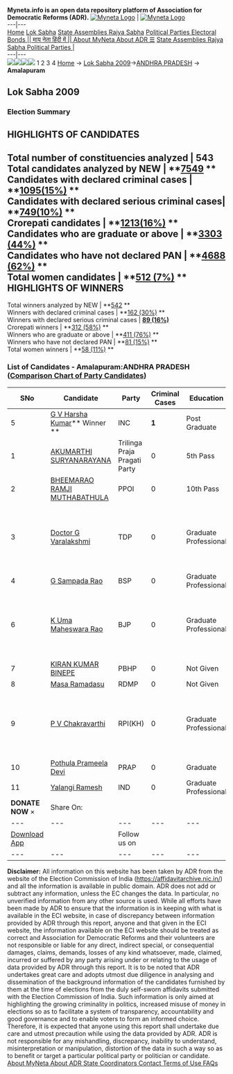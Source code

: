**Myneta.info is an open data repository platform of Association for Democratic Reforms (ADR).**
[![Myneta Logo](https://www.myneta.info/lib/img/myneta-logo.png)](https://www.myneta.info/) | [![Myneta Logo](https://www.myneta.info/lib/img/adr-logo.png)](https://adrindia.org)  
---|---  
[Home](https://www.myneta.info/) [Lok Sabha](https://www.myneta.info/#ls "Lok Sabha") [ State Assemblies ](https://www.myneta.info/#sa "State Assemblies") [Rajya Sabha](https://www.myneta.info/#rs "Rajya Sabha") [Political Parties ](https://www.myneta.info/party "Political Parties") [ Electoral Bonds ](https://www.myneta.info/electoral_bonds "Electoral Bonds") [ || माय नेता हिंदी में || ](https://translate.google.co.in/translate?prev=hp&hl=en&js=y&u=www.myneta.info&sl=en&tl=hi&history_state0=) [ About MyNeta ](https://adrindia.org/content/about-myneta) [ About ADR ](https://adrindia.org/about-adr/who-we-are) [☰](javascript:void\(0\))
[ State Assemblies ](https://www.myneta.info/#sa "State Assemblies") [ Rajya Sabha ](https://www.myneta.info/#rs "Rajya Sabha") [ Political Parties ](https://www.myneta.info/party "Political Parties")
|   
---|---  
![](https://www.myneta.info/lib/img/banner/banner-1.png)![](https://www.myneta.info/lib/img/banner/banner-2.png)![](https://www.myneta.info/lib/img/banner/banner-3.png)![](https://www.myneta.info/lib/img/banner/banner-4.png)
1  2  3  4 
[Home](https://www.myneta.info/) → [Lok Sabha 2009](https://www.myneta.info/ls2009/)→[ANDHRA PRADESH](https://www.myneta.info/ls2009/index.php?action=show_constituencies&state_id=1) → **Amalapuram**
### 
## Lok Sabha 2009
###  Election Summary 
HIGHLIGHTS OF CANDIDATES  
---  
Total number of constituencies analyzed |  543   
Total candidates analyzed by NEW | **[7549](https://www.myneta.info/ls2009/index.php?action=summary&subAction=candidates_analyzed&sort=candidate#summary) **  
Candidates with declared criminal cases | **[1095(15%)](https://www.myneta.info/ls2009/index.php?action=summary&subAction=crime&sort=candidate#summary) **  
Candidates with declared serious criminal cases| **[749(10%)](https://www.myneta.info/ls2009/index.php?action=summary&subAction=serious_crime&sort=candidate#summary) **  
Crorepati candidates | **[1213(16%)](https://www.myneta.info/ls2009/index.php?action=summary&subAction=crorepati&sort=candidate#summary) **  
Candidates who are graduate or above | **[3303 (44%)](https://www.myneta.info/ls2009/index.php?action=summary&subAction=education&sort=candidate#summary) **  
Candidates who have not declared PAN | **[4688 (62%)](https://www.myneta.info/ls2009/index.php?action=summary&subAction=without_pan&sort=candidate#summary) **  
Total women candidates | **[512 (7%)](https://www.myneta.info/ls2009/index.php?action=summary&subAction=women_candidate&sort=candidate#summary) **  
HIGHLIGHTS OF WINNERS  
---  
Total winners analyzed by NEW | **[542](https://www.myneta.info/ls2009/index.php?action=summary&subAction=winner_analyzed&sort=candidate#summary) **  
Winners with declared criminal cases | **[162 (30%)](https://www.myneta.info/ls2009/index.php?action=summary&subAction=winner_crime&sort=candidate#summary) **  
Winners with declared serious criminal cases | **[89 (16%)](https://www.myneta.info/ls2009/index.php?action=summary&subAction=winner_serious_crime&sort=candidate#summary)**  
Crorepati winners | **[312 (58%)](https://www.myneta.info/ls2009/index.php?action=summary&subAction=winner_crorepati&sort=candidate#summary) **  
Winners who are graduate or above | **[411 (76%)](https://www.myneta.info/ls2009/index.php?action=summary&subAction=winner_education&sort=candidate#summary) **  
Winners who have not declared PAN | **[81 (15%)](https://www.myneta.info/ls2009/index.php?action=summary&subAction=winner_without_pan&sort=candidate#summary) **  
Total women winners | **[58 (11%)](https://www.myneta.info/ls2009/index.php?action=summary&subAction=winner_women&sort=candidate#summary) **  
### List of Candidates - Amalapuram:ANDHRA PRADESH ([Comparison Chart of Party Candidates](https://www.myneta.info/ls2009/comparisonchart.php?constituency_id=143))
SNo | Candidate| Party| Criminal Cases| Education| Age| Total Assets| Liabilities  
---|---|---|---|---|---|---|---  
5  | [G V Harsha Kumar](https://www.myneta.info/ls2009/candidate.php?candidate_id=4684)** Winner ** | INC | **1** | Post Graduate| 50 | Rs 72,89,000 ~ 72 Lacs+ | Rs 10,14,298 ~ 10 Lacs+  
1  | [AKUMARTHI SURYANARAYANA](https://www.myneta.info/ls2009/candidate.php?candidate_id=4685) | Trilinga Praja Pragati Party | 0 | 5th Pass| 50 | Rs 3,95,000 ~ 3 Lacs+ | Rs 0 ~   
2  | [BHEEMARAO RAMJI MUTHABATHULA](https://www.myneta.info/ls2009/candidate.php?candidate_id=4689) | PPOI | 0 | 10th Pass| 39 | Rs 50,000 ~ 50 Thou+ | Rs 0 ~   
3  | [Doctor G Varalakshmi](https://www.myneta.info/ls2009/candidate.php?candidate_id=4683) | TDP | 0 | Graduate Professional| 51 | ![](https://myneta.info/image_v2.php?myneta_folder=ls2009&candidate_id=4683&col=ta) | ![](https://myneta.info/image_v2.php?myneta_folder=ls2009&candidate_id=4683&col=lia)  
4  | [G Sampada Rao](https://www.myneta.info/ls2009/candidate.php?candidate_id=4682) | BSP | 0 | Graduate Professional| 39 | Rs 20,000 ~ 20 Thou+ | Rs 0 ~   
6  | [K Uma Maheswara Rao](https://www.myneta.info/ls2009/candidate.php?candidate_id=4681) | BJP | 0 | Graduate Professional| 65 | ![](https://myneta.info/image_v2.php?myneta_folder=ls2009&candidate_id=4681&col=ta) | ![](https://myneta.info/image_v2.php?myneta_folder=ls2009&candidate_id=4681&col=lia)  
7  | [KIRAN KUMAR BINEPE](https://www.myneta.info/ls2009/candidate.php?candidate_id=4686) | PBHP | 0 | Not Given| 43 | Rs 15,887 ~ 15 Thou+ | Rs 0 ~   
8  | [Masa Ramadasu](https://www.myneta.info/ls2009/candidate.php?candidate_id=4690) | RDMP | 0 | Not Given| 45 | Rs 20,000 ~ 20 Thou+ | Rs 0 ~   
9  | [P V Chakravarthi](https://www.myneta.info/ls2009/candidate.php?candidate_id=4687) | RPI(KH) | 0 | Graduate Professional| 54 | ![](https://myneta.info/image_v2.php?myneta_folder=ls2009&candidate_id=4687&col=ta) | ![](https://myneta.info/image_v2.php?myneta_folder=ls2009&candidate_id=4687&col=lia)  
10  | [Pothula Prameela Devi](https://www.myneta.info/ls2009/candidate.php?candidate_id=4688) | PRAP | 0 | Graduate| 55 | Rs 5,50,000 ~ 5 Lacs+ | Rs 0 ~   
11  | [Yalangi Ramesh](https://www.myneta.info/ls2009/candidate.php?candidate_id=4691) | IND | 0 | Graduate Professional| 45 | Rs 5,20,000 ~ 5 Lacs+ | Rs 0 ~   
|  **DONATE NOW** × |  Share On:  | [](https://api.whatsapp.com/send?text=https%3A%2F%2Fmyneta.info%2Fpunjab2022%2Findex.php%3Faction%3Dshow_constituencies%26state_id%3D19) | [](https://www.facebook.com/sharer/sharer.php?u=https%3A%2F%2Fmyneta.info%2Fpunjab2022%2Findex.php%3Faction%3Dshow_constituencies%26state_id%3D19) | [](https://twitter.com/share?url=https%3A%2F%2Fmyneta.info%2Fpunjab2022%2Findex.php%3Faction%3Dshow_constituencies%26state_id%3D19)  
---|---|---|---|---  
| [ Download App ](https://play.google.com/store/apps/details?id=com.webrosoft.myneta1&pcampaignid=pcampaignidMKT-Other-global-all-co-prtnr-py-PartBadge-Mar2515-1) | [](https://play.google.com/store/apps/details?id=com.webrosoft.myneta1&pcampaignid=pcampaignidMKT-Other-global-all-co-prtnr-py-PartBadge-Mar2515-1) |  Follow us on  | [](https://www.facebook.com/adrindia.org/) | [](https://twitter.com/adrspeaks) | [](https://groups.google.com/g/national-election-watch?hl=en&pli=1) | [](https://www.instagram.com/adrspeaks/) | [](https://www.youtube.com/user/adrspeaks) | [](https://sharechat.com/profile/adrspeaks)  
---|---|---|---|---|---|---|---|---  
**Disclaimer:** All information on this website has been taken by ADR from the website of the Election Commission of India (https://affidavitarchive.nic.in/) and all the information is available in public domain. ADR does not add or subtract any information, unless the EC changes the data. In particular, no unverified information from any other source is used. While all efforts have been made by ADR to ensure that the information is in keeping with what is available in the ECI website, in case of discrepancy between information provided by ADR through this report, anyone and that given in the ECI website, the information available on the ECI website should be treated as correct and Association for Democratic Reforms and their volunteers are not responsible or liable for any direct, indirect special, or consequential damages, claims, demands, losses of any kind whatsoever, made, claimed, incurred or suffered by any party arising under or relating to the usage of data provided by ADR through this report. It is to be noted that ADR undertakes great care and adopts utmost due diligence in analysing and dissemination of the background information of the candidates furnished by them at the time of elections from the duly self-sworn affidavits submitted with the Election Commission of India. Such information is only aimed at highlighting the growing criminality in politics, increased misuse of money in elections so as to facilitate a system of transparency, accountability and good governance and to enable voters to form an informed choice. Therefore, it is expected that anyone using this report shall undertake due care and utmost precaution while using the data provided by ADR. ADR is not responsible for any mishandling, discrepancy, inability to understand, misinterpretation or manipulation, distortion of the data in such a way so as to benefit or target a particular political party or politician or candidate. 
[ About MyNeta ](https://adrindia.org/content/about-myneta) [ About ADR ](https://adrindia.org/about-adr/who-we-are) [ State Coordinators ](https://adrindia.org/about-adr/state-coordinators) [ Contact ](https://adrindia.org/contact-us) [ Terms of Use ](https://adrindia.org/content/adr-terms-use) [ FAQs ](https://adrindia.org/content/faqs)
